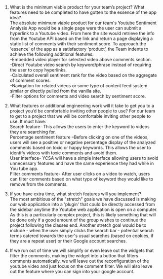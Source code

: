 

1. What is the minimum viable product for your team’s project? What features need to be completed to have gotten to the essence of the app idea?
<br>The absolute minimum viable product for our team's Youtube Sentiment Analysis App would be a single page were the user can submit a hyperlink to a Youtube video. From here the site would retrieve the info from the Youtube API based on the link and return a page displaying a static list of comments with their sentiment score. 
To approach the 'essence' of the app as a satisfactory ‘product’, the Team indents to achieve the following additional features: 
<br>-Embedded video player for selected video above comments section. 
<br>-Direct Youtube video search by keyword/phrase instead of requiring the user to copy hyperlinks. 
<br>-Calculated overall sentiment rank for the video based on the aggregate of comment scores.  
-Navigation for related videos or some type of content feed system similar or directly pulled from the vanilla site. 
<br>-Filter options for comments and video search by sentiment score. 

1. What features or additional engineering work will it take to get you to a project you’d be comfortable inviting other people to use?
For our team to get to a project that we will be comfortable inviting other people to use. It must have:
<br>Search feature- This allows the users to enter the keyword to videos they are searching for.
<br>Percentage sentiment feature –Before clicking on one of the videos, users will see a positive or negative percentage display of the analyzed comments based on toxic or happy keywords. This allows the user to identify videos with toxic comments and avoid them.
<br>User interface- YCSA will have a simple interface allowing users to avoid unnecessary features and have the same experience they had while in You tube app.
<br>Filter comments feature- After user clicks on a video to watch, users can filter comments based on what type of keyword they would like to remove from the comments.


3. If you have extra time, what stretch features will you implement?
<br>The most ambitious of the "stretch" goals we have discussed is making our web application into a 'plugin' that could be directly accessed from the sidebar anytime the Youtube web application is open on a computer. As this is a particularly complex project, this is likely something that will be done only if a good amount of the group wishes to continue the project following the classes end. Another stretch goal would be to include - when the user simply clicks the search bar - potential search terms catered towards the user's usual searches (based on cookies, if they are a repeat user) or their Google account searches.

4. If we run out of time we will simplify or even leave out the widgets that filter the comments, making the widget into a button that filters comments automatically. we will leave out the reconfiguration of the youtube video and just focus on the comment filter. We will also leave out the feature where you can sign into your google account. 
